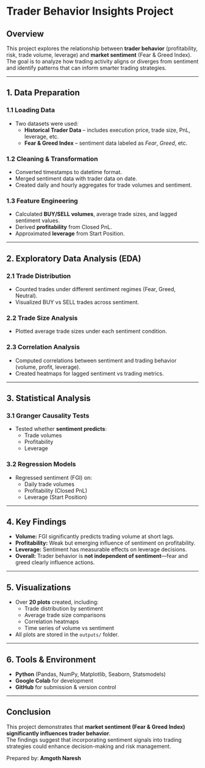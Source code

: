 # Trader Behavior Insights Project  

## Overview  
This project explores the relationship between **trader behavior** (profitability, risk, trade volume, leverage) and **market sentiment** (Fear & Greed Index). The goal is to analyze how trading activity aligns or diverges from sentiment and identify patterns that can inform smarter trading strategies.  

---

## 1. Data Preparation  

### 1.1 Loading Data  
- Two datasets were used:  
  - **Historical Trader Data** – includes execution price, trade size, PnL, leverage, etc.  
  - **Fear & Greed Index** – sentiment data labeled as *Fear*, *Greed*, etc.  

### 1.2 Cleaning & Transformation  
- Converted timestamps to datetime format.  
- Merged sentiment data with trader data on date.  
- Created daily and hourly aggregates for trade volumes and sentiment.  

### 1.3 Feature Engineering  
- Calculated **BUY/SELL volumes**, average trade sizes, and lagged sentiment values.  
- Derived **profitability** from Closed PnL.  
- Approximated **leverage** from Start Position.  

---

## 2. Exploratory Data Analysis (EDA)  

### 2.1 Trade Distribution  
- Counted trades under different sentiment regimes (Fear, Greed, Neutral).  
- Visualized BUY vs SELL trades across sentiment.  

### 2.2 Trade Size Analysis  
- Plotted average trade sizes under each sentiment condition.  

### 2.3 Correlation Analysis  
- Computed correlations between sentiment and trading behavior (volume, profit, leverage).  
- Created heatmaps for lagged sentiment vs trading metrics.  

---

## 3. Statistical Analysis  

### 3.1 Granger Causality Tests  
- Tested whether **sentiment predicts**:  
  - Trade volumes  
  - Profitability  
  - Leverage  

### 3.2 Regression Models  
- Regressed sentiment (FGI) on:  
  - Daily trade volumes  
  - Profitability (Closed PnL)  
  - Leverage (Start Position)  

---

## 4. Key Findings  

- **Volume:** FGI significantly predicts trading volume at short lags.  
- **Profitability:** Weak but emerging influence of sentiment on profitability.  
- **Leverage:** Sentiment has measurable effects on leverage decisions.  
- **Overall:** Trader behavior is **not independent of sentiment**—fear and greed clearly influence actions.  

---

## 5. Visualizations  

- Over **20 plots** created, including:  
  - Trade distribution by sentiment  
  - Average trade size comparisons  
  - Correlation heatmaps  
  - Time series of volume vs sentiment  
- All plots are stored in the `outputs/` folder.  

---

## 6. Tools & Environment  

- **Python** (Pandas, NumPy, Matplotlib, Seaborn, Statsmodels)  
- **Google Colab** for development  
- **GitHub** for submission & version control  

---

## Conclusion  

This project demonstrates that **market sentiment (Fear & Greed Index) significantly influences trader behavior**.  
The findings suggest that incorporating sentiment signals into trading strategies could enhance decision-making and risk management.  

Prepared by: **Amgoth Naresh**  
